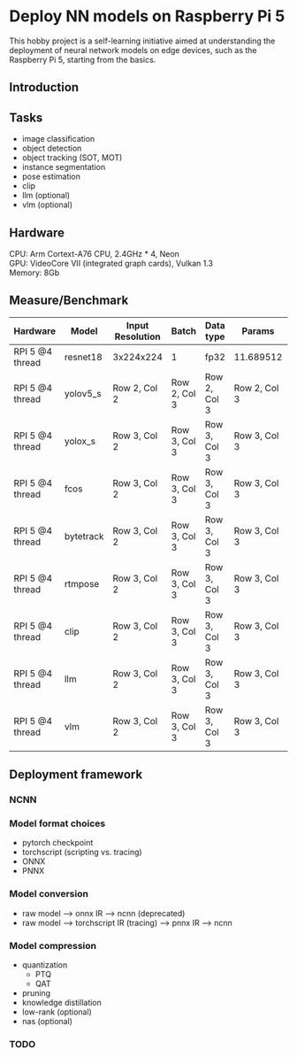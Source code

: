 
# Deploy NN models on Raspberry Pi 5 
This hobby project is a self-learning initiative aimed at understanding the deployment of neural network models on edge devices, such as the Raspberry Pi 5, starting from the basics.



## Introduction 



## Tasks 
- image classification 
- object detection 
- object tracking (SOT, MOT)
- instance segmentation 
- pose estimation 
- clip 
- llm (optional)
- vlm (optional)

## Hardware 
CPU: Arm Cortext-A76 CPU, 2.4GHz * 4, Neon  
GPU: VideoCore VII (integrated graph cards), Vulkan 1.3    
Memory: 8Gb



## Measure/Benchmark 

| Hardware | Model     | Input Resolution | Batch         | Data type     | Params      | GFLOPs/MACs    | Accuracy    | FPS    | Latency (ms)    |Energy    | Cost ($)    | Comments    |
|---------------|---------------|------------------|---------------|--------------|--------------|--------------|--------------|--------------|--------------|--------------|--------------|--------------|
| RPI 5 @4 thread  | resnet18 | 3x224x224  | 1  | fp32  | 11.689512  | 1.81  | N/A  | N/A  | 20  | N/A  | N/A  |N/A  |
| RPI 5 @4 thread  | yolov5_s | Row 2, Col 2  | Row 2, Col 3  |Row 2, Col 3  |Row 2, Col 3  |Row 2, Col 3  |Row 2, Col 3  |Row 2, Col 3  |Row 2, Col 3  |Row 2, Col 3  |Row 2, Col 3  |Row 2, Col 3  |
| RPI 5 @4 thread  | yolox_s | Row 3, Col 2  | Row 3, Col 3  |Row 3, Col 3  |Row 3, Col 3  |Row 3, Col 3  |Row 3, Col 3  |Row 3, Col 3  |Row 3, Col 3  |Row 3, Col 3  |Row 3, Col 3  |Row 3, Col 3  |
| RPI 5 @4 thread  | fcos | Row 3, Col 2  | Row 3, Col 3  |Row 3, Col 3  |Row 3, Col 3  |Row 3, Col 3  |Row 3, Col 3  |Row 3, Col 3  |Row 3, Col 3  |Row 3, Col 3  |Row 3, Col 3  |Row 3, Col 3  |
| RPI 5 @4 thread  | bytetrack | Row 3, Col 2  | Row 3, Col 3  |Row 3, Col 3  |Row 3, Col 3  |Row 3, Col 3  |Row 3, Col 3  |Row 3, Col 3  |Row 3, Col 3  |Row 3, Col 3  |Row 3, Col 3  |Row 3, Col 3  |
| RPI 5 @4 thread  | rtmpose | Row 3, Col 2  | Row 3, Col 3  |Row 3, Col 3  |Row 3, Col 3  |Row 3, Col 3  |Row 3, Col 3  |Row 3, Col 3  |Row 3, Col 3  |Row 3, Col 3  |Row 3, Col 3  |Row 3, Col 3  |
| RPI 5 @4 thread  | clip | Row 3, Col 2  | Row 3, Col 3  |Row 3, Col 3  |Row 3, Col 3  |Row 3, Col 3  |Row 3, Col 3  |Row 3, Col 3  |Row 3, Col 3  |Row 3, Col 3  |Row 3, Col 3  |Row 3, Col 3  |
| RPI 5 @4 thread  | llm | Row 3, Col 2  | Row 3, Col 3  |Row 3, Col 3  |Row 3, Col 3  |Row 3, Col 3  |Row 3, Col 3  |Row 3, Col 3  |Row 3, Col 3  |Row 3, Col 3  |Row 3, Col 3  |Row 3, Col 3  |
| RPI 5 @4 thread  | vlm | Row 3, Col 2  | Row 3, Col 3  |Row 3, Col 3  |Row 3, Col 3  |Row 3, Col 3  |Row 3, Col 3  |Row 3, Col 3  |Row 3, Col 3  |Row 3, Col 3  |Row 3, Col 3  |Row 3, Col 3  |



## Deployment framework 

### NCNN



### Model format choices 
- pytorch checkpoint 
- torchscript (scripting vs. tracing)
- ONNX 
- PNNX  


### Model conversion 
- raw model --> onnx IR --> ncnn (deprecated)
- raw model --> torchscript IR (tracing) --> pnnx IR --> ncnn

### Model compression 
- quantization
    - PTQ
    - QAT
- pruning 
- knowledge distillation 
- low-rank (optional) 
- nas (optional)


### TODO 